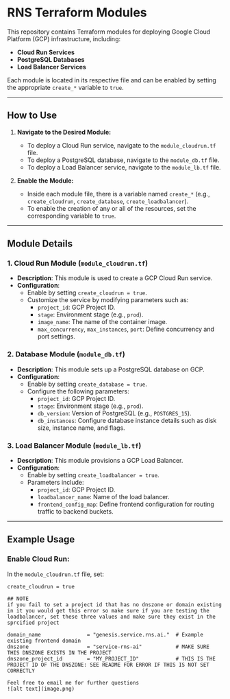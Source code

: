 # RNS Terraform Modules

This repository contains Terraform modules for deploying Google Cloud Platform (GCP) infrastructure, including:

- **Cloud Run Services**
- **PostgreSQL Databases**
- **Load Balancer Services**

Each module is located in its respective file and can be enabled by setting the appropriate `create_*` variable to `true`.

---

## How to Use

1. **Navigate to the Desired Module:**
   - To deploy a Cloud Run service, navigate to the `module_cloudrun.tf` file.
   - To deploy a PostgreSQL database, navigate to the `module_db.tf` file.
   - To deploy a Load Balancer service, navigate to the `module_lb.tf` file.

2. **Enable the Module:**
   - Inside each module file, there is a variable named `create_*` (e.g., `create_cloudrun`, `create_database`, `create_loadbalancer`).
   - To enable the creation of any or all of the resources, set the corresponding variable to `true`.

---

## Module Details

### 1. **Cloud Run Module (`module_cloudrun.tf`)**
- **Description**: This module is used to create a GCP Cloud Run service.
- **Configuration**: 
  - Enable by setting `create_cloudrun = true`.
  - Customize the service by modifying parameters such as:
    - `project_id`: GCP Project ID.
    - `stage`: Environment stage (e.g., `prod`).
    - `image_name`: The name of the container image.
    - `max_concurrency`, `max_instances`, `port`: Define concurrency and port settings.

### 2. **Database Module (`module_db.tf`)**
- **Description**: This module sets up a PostgreSQL database on GCP.
- **Configuration**: 
  - Enable by setting `create_database = true`.
  - Configure the following parameters:
    - `project_id`: GCP Project ID.
    - `stage`: Environment stage (e.g., `prod`).
    - `db_version`: Version of PostgreSQL (e.g., `POSTGRES_15`).
    - `db_instances`: Configure database instance details such as disk size, instance name, and flags.

### 3. **Load Balancer Module (`module_lb.tf`)**
- **Description**: This module provisions a GCP Load Balancer.
- **Configuration**:
  - Enable by setting `create_loadbalancer = true`.
  - Parameters include:
    - `project_id`: GCP Project ID.
    - `loadbalancer_name`: Name of the load balancer.
    - `frontend_config_map`: Define frontend configuration for routing traffic to backend buckets.

---

## Example Usage

### Enable Cloud Run:
In the `module_cloudrun.tf` file, set:
```hcl
create_cloudrun = true

## NOTE
if you fail to set a project id that has no dnszone or domain existing in it you would get this error so make sure if you are testing the loadbalancer, set these three values and make sure they exist in the sprcified project

domain_name               = "genesis.service.rns.ai."  # Example existing frontend domain
dnszone                   = "service-rns-ai"           # MAKE SURE THIS DNSZONE EXISTS IN THE PROJECT
dnszone_project_id        = "MY_PROJECT_ID"            # THIS IS THE PROJECT ID OF THE DNSZONE: SEE README FOR ERROR IF THIS IS NOT SET CORRECTLY

Feel free to email me for further questions
![alt text](image.png)